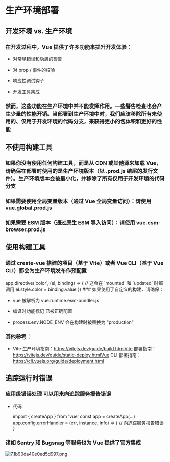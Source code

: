# 生产环境部署

## 开发环境 vs. 生产环境

### 在开发过程中，Vue 提供了许多功能来提升开发体验：

- 对常见错误和隐患的警告

- 对 prop / 事件的校验

- 响应性调试钩子

- 开发工具集成

### 然而，这些功能在生产环境中并不能发挥作用。一些警告检查也会产生少量的性能开销。当部署到生产环境中时，我们应该移除所有未使用的、仅用于开发环境的代码分支，来获得更小的包体积和更好的性能

## 不使用构建工具

### 如果你没有使用任何构建工具，而是从 CDN 或其他源来加载 Vue，请确保在部署时使用的是生产环境版本（以 .prod.js 结尾的发行文件）。生产环境版本会被最小化，并移除了所有仅用于开发环境的代码分支

### 如果需要使用全局变量版本（通过 Vue 全局变量访问）：请使用 vue.global.prod.js

### 如果需要 ESM 版本（通过原生 ESM 导入访问）：请使用 vue.esm-browser.prod.js

## 使用构建工具

### 通过 create-vue 搭建的项目（基于 Vite）或者 Vue CLI（基于 Vue CLI）都会为生产环境发布作预配置

<div v-color='color'></div>
app.directive(&#39;color&#39;, (el, binding) => {
  // 这会在 `mounted` 和 `updated` 时都调用
  el.style.color = binding.value
})
### 如果使用了自定义的构建，请确保：

- vue 被解析为 vue.runtime.esm-bundler.js

- 编译时功能标记 已被正确配置

- process.env.NODE_ENV 会在构建时被替换为 "production"

### 其他参考：

- Vite 生产环境指南：https://vitejs.dev/guide/build.htmlVite 部署指南：https://vitejs.dev/guide/static-deploy.htmlVue CLI 部署指南：https://cli.vuejs.org/guide/deployment.html

## 追踪运行时错误

### 应用级错误处理 可以用来向追踪服务报告错误

- 代码

  import { createApp } from &#39;vue&#39;
  const app = createApp(...)
  app.config.errorHandler = (err, instance, info) => {
    // 向追踪服务报告错误
  }
### 诸如 Sentry 和 Bugsnag 等服务也为 Vue 提供了官方集成



![7.1b90da40e0ed5d997.png](https://img.picgo.net/2024/02/10/7.1b90da40e0ed5d997.png)